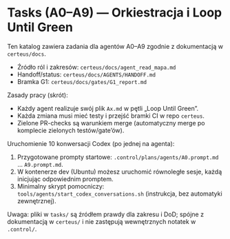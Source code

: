 # Tasks (A0–A9) — Orkiestracja i Loop Until Green

Ten katalog zawiera zadania dla agentów A0–A9 zgodnie z dokumentacją w `certeus/docs`.

- Źródło ról i zakresów: `certeus/docs/agent_read_mapa.md`
- Handoff/status: `certeus/docs/AGENTS/HANDOFF.md`
- Bramka G1: `certeus/docs/gates/G1_report.md`

Zasady pracy (skrót):

- Każdy agent realizuje swój plik `Ax.md` w pętli „Loop Until Green”.
- Każda zmiana musi mieć testy i przejść bramki CI w repo `certeus`.
- Zielone PR-checks są warunkiem merge (automatyczny merge po komplecie zielonych testów/gate’ów).

Uruchomienie 10 konwersacji Codex (po jednej na agenta):

1) Przygotowane prompty startowe: `.control/plans/agents/A0.prompt.md` … `A9.prompt.md`.
2) W kontenerze dev (Ubuntu) możesz uruchomić równoległe sesje, każdą inicjując odpowiednim promptem.
3) Minimalny skrypt pomocniczy: `tools/agents/start_codex_conversations.sh` (instrukcja, bez automatyki zewnętrznej).

Uwaga: pliki w `tasks/` są źródłem prawdy dla zakresu i DoD; spójne z dokumentacją w `certeus/` i nie zastępują wewnętrznych notatek w `.control/`.

